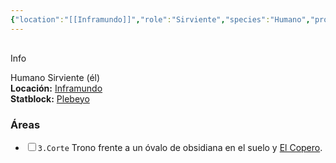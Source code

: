 ```yaml
---
{"location":"[[Inframundo]]","role":"Sirviente","species":"Humano","pronouns":"él","reference":"","description":"Humano Sirviente (él)","statblock":"[[Plebeyo]]","patron":"","type":"Personas","dg-publish":false,"dg-publish-dm":true,"permalink":"/personas/el-copero/","dgPassFrontmatter":true}
---
```


<p><span><div data-callout-metadata="" data-callout-fold="" data-callout="info" class="callout node-insert-event"><div class="callout-title" dir="auto"><div class="callout-icon"><svg width="16" height="16"></svg></div><div class="callout-title-inner">Info</div></div><div class="callout-content">
<p dir="auto">Humano Sirviente (él)<br>
<strong>Locación:</strong> <a data-tooltip-position="top" aria-label="Lugares/Inframundo.md" data-href="Lugares/Inframundo.md" href="Lugares/Inframundo.md" class="internal-link" target="_blank" rel="noopener nofollow">Inframundo</a><br>
<strong>Statblock:</strong> <a data-tooltip-position="top" aria-label="Statblocks/Plebeyo.md" data-href="Statblocks/Plebeyo.md" href="Statblocks/Plebeyo.md" class="internal-link" target="_blank" rel="noopener nofollow">Plebeyo</a></p>
</div></div></span></p><h3><span>Áreas</span></h3><div><ul class="contains-task-list"><li data-task=" " class="dataview task-list-item"><input type="checkbox" class="dataview task-list-item-checkbox"><span><code>3.Corte</code> Trono frente a un óvalo de obsidiana en el suelo y <a data-tooltip-position="top" aria-label="Personas/El Copero" data-href="Personas/El Copero" href="Personas/El Copero" class="internal-link" target="_blank" rel="noopener nofollow">El Copero</a>.</span></li></ul></div>
